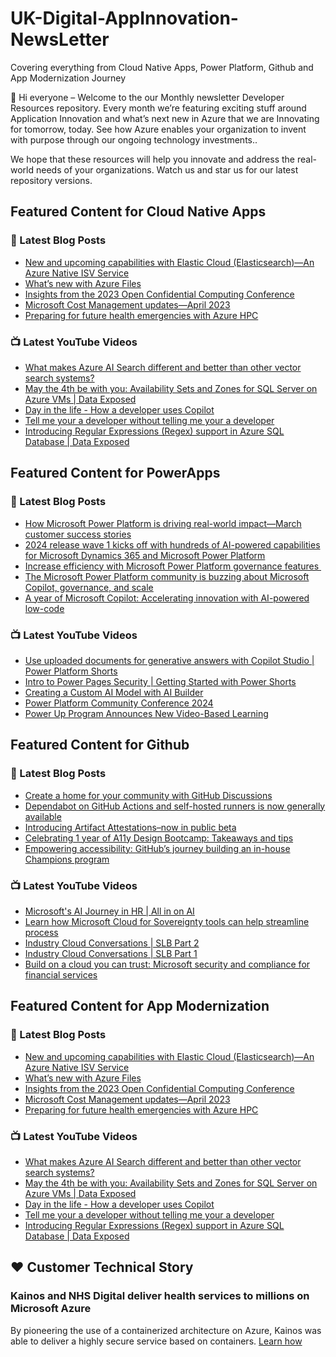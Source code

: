 # UK-Digital-AppInnovation-NewsLetter

Covering everything from Cloud Native Apps, Power Platform, Github and App Modernization Journey

👋 Hi everyone – Welcome to the our Monthly newsletter Developer Resources repository. Every month we’re featuring exciting stuff around Application Innovation and what’s next new in Azure that we are Innovating for tomorrow, today. See how Azure enables your organization to invent with purpose through our ongoing technology investments..


We hope that these resources will help you innovate and address the real-world needs of your organizations. Watch us and star us for our latest repository versions.

## Featured Content for Cloud Native Apps


### 📝 Latest Blog Posts

    
<!-- BLOGCNA:START -->
- [New and upcoming capabilities with Elastic Cloud (Elasticsearch)—An Azure Native ISV Service](https://azure.microsoft.com/blog/new-and-upcoming-capabilities-with-elastic-cloud-elasticsearch-an-azure-native-isv-service/)
- [What’s new with Azure Files](https://azure.microsoft.com/blog/what-s-new-with-azure-files/)
- [Insights from the 2023 Open Confidential Computing Conference](https://azure.microsoft.com/blog/insights-from-the-2023-open-confidential-computing-conference/)
- [Microsoft Cost Management updates—April 2023](https://azure.microsoft.com/blog/microsoft-cost-management-updates-april-2023/)
- [Preparing for future health emergencies with Azure HPC ](https://azure.microsoft.com/blog/preparing-for-future-health-emergencies-with-azure-hpc/)
<!-- BLOGCNA:END -->

### 📺 Latest YouTube Videos

 
<!-- YOUTUBECNA:START -->
- [What makes Azure AI Search different and better than other vector search systems?](https://www.youtube.com/watch?v=q-dTSBM6JMI)
- [May the 4th be with you: Availability Sets and Zones for SQL Server on Azure VMs | Data Exposed](https://www.youtube.com/watch?v=GvdE4quY_eQ)
- [Day in the life - How a developer uses Copilot](https://www.youtube.com/watch?v=pKIUOp3py2o)
- [Tell me your a developer without telling me your a developer](https://www.youtube.com/watch?v=ERazpBHtDoo)
- [Introducing Regular Expressions &lpar;Regex&rpar; support in Azure SQL Database | Data Exposed](https://www.youtube.com/watch?v=CRRCp-2JT-w)
<!-- YOUTUBECNA:END -->

##  Featured Content for PowerApps
### 📝 Latest Blog Posts
<!-- BLOGPOWER:START -->
- [How Microsoft Power Platform is driving real-world impact—March customer success stories](https://www.microsoft.com/en-us/power-platform/blog/2024/04/18/how-microsoft-power-platform-is-driving-real-world-impact-march-customer-success-stories/)
- [2024 release wave 1 kicks off with hundreds of AI-powered capabilities for Microsoft Dynamics 365 and Microsoft Power Platform](https://cloudblogs.microsoft.com/dynamics365/bdm/2024/04/10/2024-release-wave-1-kicks-off-with-hundreds-of-ai-powered-capabilities-for-microsoft-dynamics-365-and-microsoft-power-platform/)
- [Increase efficiency with Microsoft Power Platform governance features ](https://www.microsoft.com/en-us/power-platform/blog/2024/04/04/increase-efficiency-with-microsoft-power-platform-governance-features/)
- [The Microsoft Power Platform community is buzzing about Microsoft Copilot, governance, and scale](https://www.microsoft.com/en-us/power-platform/blog/2024/03/28/the-microsoft-power-platform-community-is-buzzing-about-microsoft-copilot-governance-and-scale/)
- [A year of Microsoft Copilot: Accelerating innovation with AI-powered low-code](https://www.microsoft.com/en-us/power-platform/blog/2024/03/26/a-year-of-microsoft-copilot-accelerating-innovation-with-ai-powered-low-code/)
<!-- BLOGPOWER:END -->
 ### 📺 Latest YouTube Videos
    
<!-- YOUTUBEPOWER:START -->
- [Use uploaded documents for generative answers with Copilot Studio | Power Platform Shorts](https://www.youtube.com/watch?v=-dKSxndH26o)
- [Intro to Power Pages Security | Getting Started with Power Shorts](https://www.youtube.com/watch?v=ojAll5jmxss)
- [Creating a Custom AI Model with AI Builder](https://www.youtube.com/watch?v=PL6f4SDoGDA)
- [Power Platform Community Conference 2024](https://www.youtube.com/watch?v=aIpTb1Wpkkk)
- [Power Up Program Announces New Video-Based Learning](https://www.youtube.com/watch?v=KwTT_C9PM2c)
<!-- YOUTUBEPOWER:END -->

##  Featured Content for Github
### 📝 Latest Blog Posts
<!-- BLOGGITHUB:START -->
- [Create a home for your community with GitHub Discussions](https://github.blog/2024-05-06-create-a-home-for-your-community-with-github-discussions/)
- [Dependabot on GitHub Actions and self-hosted runners is now generally available](https://github.blog/2024-05-02-dependabot-on-github-actions-and-self-hosted-runners-is-now-generally-available/)
- [Introducing Artifact Attestations–now in public beta](https://github.blog/2024-05-02-introducing-artifact-attestations-now-in-public-beta/)
- [Celebrating 1 year of A11y Design Bootcamp: Takeaways and tips](https://github.blog/2024-05-02-celebrating-1-year-of-a11y-design-bootcamp-takeaways-and-tips/)
- [Empowering accessibility: GitHub&#8217;s journey building an in-house Champions program](https://github.blog/2024-05-01-empowering-accessibility-githubs-journey-building-an-in-house-champions-program/)
<!-- BLOGGITHUB:END -->
### 📺 Latest YouTube Videos
<!-- YOUTUBEGITHUB:START -->
- [Microsoft&#39;s AI Journey in HR | All in on AI](https://www.youtube.com/watch?v=ffrmZhT3BJA)
- [Learn how Microsoft Cloud for Sovereignty tools can help streamline process](https://www.youtube.com/watch?v=fbq3EfDIfX4)
- [Industry Cloud Conversations | SLB Part 2](https://www.youtube.com/watch?v=uvc2xhJNsn4)
- [Industry Cloud Conversations | SLB Part 1](https://www.youtube.com/watch?v=yssdcLSDMkw)
- [Build on a cloud you can trust: Microsoft security and compliance for financial services](https://www.youtube.com/watch?v=vdfhxuWOSlQ)
<!-- YOUTUBEGITHUB:END -->
##  Featured Content for App Modernization
### 📝 Latest Blog Posts
<!-- BLOGAPPMOD:START -->
- [New and upcoming capabilities with Elastic Cloud (Elasticsearch)—An Azure Native ISV Service](https://azure.microsoft.com/blog/new-and-upcoming-capabilities-with-elastic-cloud-elasticsearch-an-azure-native-isv-service/)
- [What’s new with Azure Files](https://azure.microsoft.com/blog/what-s-new-with-azure-files/)
- [Insights from the 2023 Open Confidential Computing Conference](https://azure.microsoft.com/blog/insights-from-the-2023-open-confidential-computing-conference/)
- [Microsoft Cost Management updates—April 2023](https://azure.microsoft.com/blog/microsoft-cost-management-updates-april-2023/)
- [Preparing for future health emergencies with Azure HPC ](https://azure.microsoft.com/blog/preparing-for-future-health-emergencies-with-azure-hpc/)
<!-- BLOGAPPMOD:END -->
### 📺 Latest YouTube Videos
<!-- YOUTUBEAPPMOD:START -->
- [What makes Azure AI Search different and better than other vector search systems?](https://www.youtube.com/watch?v=q-dTSBM6JMI)
- [May the 4th be with you: Availability Sets and Zones for SQL Server on Azure VMs | Data Exposed](https://www.youtube.com/watch?v=GvdE4quY_eQ)
- [Day in the life - How a developer uses Copilot](https://www.youtube.com/watch?v=pKIUOp3py2o)
- [Tell me your a developer without telling me your a developer](https://www.youtube.com/watch?v=ERazpBHtDoo)
- [Introducing Regular Expressions &lpar;Regex&rpar; support in Azure SQL Database | Data Exposed](https://www.youtube.com/watch?v=CRRCp-2JT-w)
<!-- YOUTUBEAPPMOD:END -->


## ♥️ Customer Technical Story 

### Kainos and NHS Digital deliver health services to millions on Microsoft Azure

By pioneering the use of a containerized architecture on Azure, Kainos was able to deliver a highly secure service based on containers. [Learn how](https://customers.microsoft.com/en-us/story/1368348549535774520-kainos-and-nhs-digital-deliver-health-services-to-millions-on-microsoft-azure)

